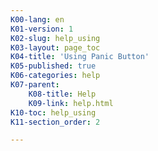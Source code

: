 ```yaml
---
K00-lang: en
K01-version: 1
K02-slug: help_using
K03-layout: page_toc
K04-title: 'Using Panic Button'
K05-published: true
K06-categories: help
K07-parent:
    K08-title: Help
    K09-link: help.html
K10-toc: help_using
K11-section_order: 2

---
```


